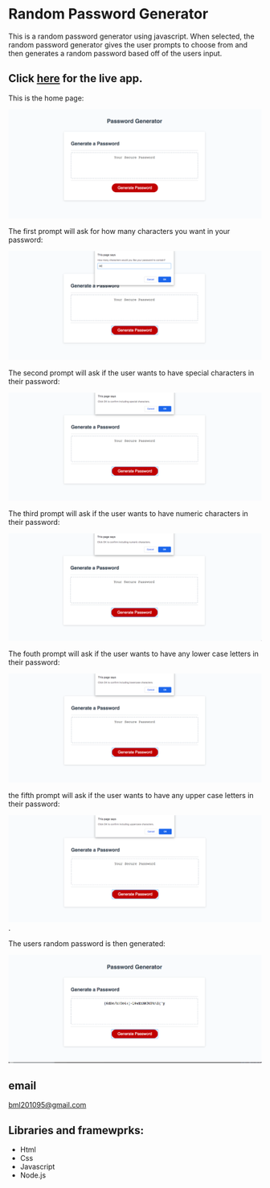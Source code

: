 
 # Random Password Generator
  This is a  random password generator using javascript. When selected, the random password generator gives the user prompts to choose from and then generates a random password based off of the users input. 
 
 
 ## Click [here](https://brianlevin.github.io/Brian-Levin-Homework-3/) for the live app.  
  


This is the home page:

![Home Screenshot](images/homepage.png)


The first prompt will ask for how many characters you want in your password:


![Character Prompt Screenshot](images/charNum.png)


The second prompt will ask if the user wants to have special characters in their password:


![Special Character Screenshot](images/specialChar.png)


The third prompt will ask if the user wants to have numeric characters in their password:


![Numeric Character Screenshot](images/numbers.png)


The fouth prompt will ask if the user wants to have any lower case letters in their password:


![Lower Case Screenshot](images/lowerCase.png)


the fifth prompt will ask if the user wants to have any upper case letters in their password:


![Upper Case Screenshot](images/upperCase.png).


The users random password is then generated:

![Random Password Screenshot](images/generatedPassword.png)



## email
bml201095@gmail.com

## Libraries and framewprks:

- Html
 - Css
 - Javascript
 - Node.js



 
 
